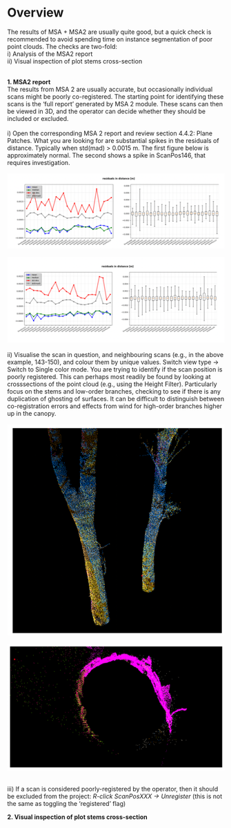 # Overview
The results of MSA + MSA2 are usually quite good, but a quick check is recommended to avoid spending time on instance segmentation of poor point clouds. 
The checks are two-fold:
<br>
i) Analysis of the MSA2 report
<br>
ii) Visual inspection of plot stems cross-section
<br><br>

**1. MSA2 report**
<br>
The results from MSA 2 are usually accurate, but occasionally individual scans
might be poorly co-registered. The starting point for identifying these scans is the
‘full report’ generated by MSA 2 module. These scans can then be viewed in 3D,
and the operator can decide whether they should be included or excluded.
<br><br>
i) Open the corresponding MSA 2 report and review section 4.4.2: Plane
Patches. What you are looking for are substantial spikes in the residuals of distance.
Typically when std(mad) > 0.0015 m. The first figure below is approximately
normal. The second shows a spike in ScanPos146, that requires investigation.
<br><br>![alt text](img/MSA2_rep1.png)
<br><br>![alt text](img/MSA2_rep2.png)<br><br>
ii) Visualise the scan in question, and neighbouring scans (e.g., in the above
example, 143-150), and colour them by unique values. Switch view type →
Switch to Single color mode. You are trying to identify if the scan position is poorly
registered. This can perhaps most readily be found by looking at crosssections
of the point cloud (e.g., using the Height Filter). Particularly focus on
the stems and low-order branches, checking to see if there is any duplication of ghosting
of surfaces. It can be difficult to distinguish between co-registration errors and
effects from wind for high-order branches higher up in the canopy.
<br><br>![alt text](img/MSA2_rep3.png)
<br><br>![alt text](img/MSA2_rep4.png)<br><br>

iii) If a scan is considered poorly-registered by the operator, then it should be
excluded from the project: *R-click ScanPosXXX → Unregister* (this is not the same
as toggling the ‘registered’ flag)

**2. Visual inspection of plot stems cross-section**
<br>
